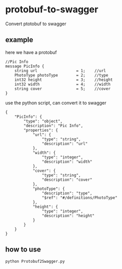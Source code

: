 # protobuf-to-swagger
Convert ptotobuf to swagger

## example
here we have a protobuf

```
//Pic Info
message PicInfo {
    string url                 = 1;    //url
    PhotoType photoType        = 2;    //type
    int32 height               = 3;    //height
    int32 width                = 4;    //width
    string cover               = 5;    //cover
}
```

use the python script, can convert it to swagger 

```
{
    "PicInfo": {
        "type": "object",
        "description": "Pic Info",
        "properties": {
            "url": {
                "type": "string",
                "description": "url"
            },
            "width": {
                "type": "integer",
                "description": "width"
            },
            "cover": {
                "type": "string",
                "description": "cover"
            },
            "photoType": {
                "description": "type",
                "$ref": "#/definitions/PhotoType"
            },
            "height": {
                "type": "integer",
                "description": "height"
            }
        }
    }
}
```

## how to use

`python Protobuf2Swagger.py`

